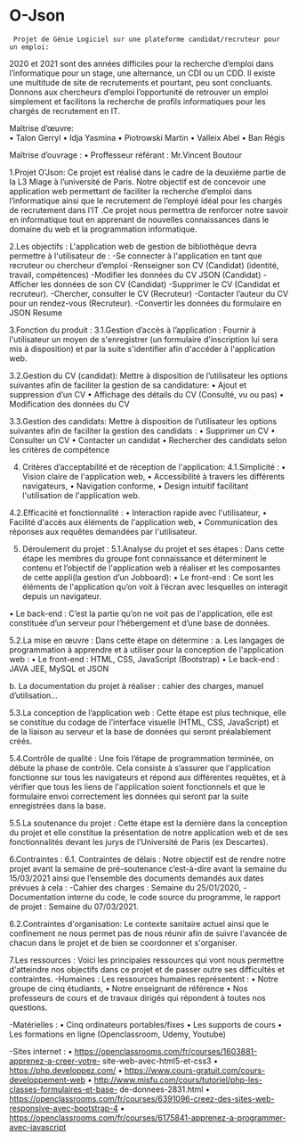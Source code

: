 # O-Json

     Projet de Génie Logiciel sur une plateforme candidat/recruteur pour un emploi:
2020 et 2021 sont des années difficiles pour la recherche d’emploi dans l’informatique pour un stage, une alternance, un CDI ou un CDD. Il existe une multitude de site de recrutements et pourtant, peu sont concluants. Donnons aux chercheurs d’emploi l’opportunité de retrouver un emploi simplement et facilitons la recherche de profils informatiques pour les chargés de recrutement en IT.

Maîtrise d’œuvre:                                
•	Talon Gerryl
•	Idja Yasmina
•	Piotrowski Martin
•	Valleix Abel
•	Ban Régis

Maîtrise d’ouvrage :
•	Proffesseur référant :  Mr.Vincent Boutour



1.Projet O'Json:
Ce projet est réalisé dans le cadre de la deuxième partie de la L3 Miage à l’université de Paris. Notre objectif est de concevoir une application web permettant de faciliter la recherche d’emploi  dans l’informatique ainsi que le recrutement de l’employé idéal pour les chargés de recrutement dans l’IT .Ce projet nous permettra de renforcer notre savoir en informatique tout en apprenant de nouvelles connaissances dans le domaine du web et la programmation informatique.

2.Les objectifs :
L'application web de gestion de bibliothèque devra permettre à l'utilisateur de :
-Se connecter à l'application en tant que recruteur ou chercheur d’emploi
-Renseigner son CV (Candidat) (identité, travail, compétences)
-Modifier les données du CV JSON (Candidat)
-Afficher les données de son CV (Candidat)
-Supprimer le CV (Candidat et recruteur).
-Chercher, consulter le CV (Recruteur)
-Contacter l’auteur du CV pour un rendez-vous (Recruteur).
-Convertir les données du formulaire en JSON Resume

3.Fonction du produit :
3.1.Gestion d’accès à l’application :
Fournir à l'utilisateur un moyen de s'enregistrer (un formulaire d'inscription lui sera mis à disposition) et par la suite s'identifier afin d'accéder à l'application web.

3.2.Gestion du CV (candidat):
Mettre à disposition de l’utilisateur les options suivantes afin de faciliter la gestion de sa candidature:
•	Ajout et suppression d’un CV
•	Affichage des détails du CV (Consulté, vu ou pas)
•	Modification des données du CV
 
3.3.Gestion des candidats:
Mettre à disposition de l’utilisateur les options suivantes afin de faciliter la gestion des candidats :
•	Supprimer un CV
•	Consulter un CV
•	Contacter un candidat
•	Rechercher des candidats selon les critères de compétence

4. Critères d’acceptabilité et de réception de l'application:
4.1.Simplicité :
•	Vision claire de l'application web,
•	Accessibilité à travers les différents navigateurs,
•	Navigation conforme,
•	Design intuitif facilitant l'utilisation de l'application web.

4.2.Efficacité et fonctionnalité :
•	Interaction rapide avec l'utilisateur,
•	Facilité d'accès aux éléments de l'application web,
•	Communication des réponses aux requêtes demandées par l'utilisateur.

5.	Déroulement du projet :
5.1.Analyse du projet et ses étapes :
Dans cette étape les membres du groupe font connaissance et déterminent le
contenu et l’objectif de l'application web à réaliser et les composantes de cette appli(la gestion d’un Jobboard):
•	Le front-end :
Ce sont les éléments de l'application qu’on voit à l’écran avec lesquelles on interagit depuis un navigateur.

•	Le back-end :
C’est la partie qu’on ne voit pas de l'application, elle est constituée d’un serveur pour l’hébergement et d’une base de données.

5.2.La mise en œuvre :
Dans cette étape on détermine :
a.	Les langages de programmation à apprendre et à utiliser pour la conception de l'application web :
•	Le front-end : HTML, CSS, JavaScript (Bootstrap) 
•	Le back-end : JAVA JEE, MySQL et JSON

b.	La documentation du projet à réaliser : cahier des charges, 
manuel d’utilisation…

5.3.La conception de l’application web :
Cette étape est plus technique, elle se constitue du codage de l’interface visuelle (HTML, CSS, JavaScript) et de la liaison au serveur et la base de données qui seront préalablement créés.

5.4.Contrôle de qualité :
Une fois l’étape de programmation terminée, on débute la phase de contrôle. Cela consiste à s’assurer que l'application fonctionne sur tous les navigateurs et répond aux différentes requêtes, et à vérifier que tous les liens de l'application soient fonctionnels et que le formulaire envoi correctement les données qui seront par la suite enregistrées dans la base.

5.5.La soutenance du projet :
Cette étape est la dernière dans la conception du projet et elle constitue la présentation de notre application web et de ses fonctionnalités devant les jurys de l’Université de Paris (ex Descartes).

6.Contraintes :
6.1.	Contraintes de délais :
Notre objectif est de rendre notre projet avant la semaine de pré-soutenance c’est-à-dire avant la semaine du 15/03/2021 ainsi que l’ensemble des documents demandés aux dates prévues à cela :
-Cahier des charges : Semaine du 25/01/2020,
-Documentation interne du code, le code source du programme, le rapport de projet : Semaine du 07/03/2021.


6.2.Contraintes d'organisation:
Le contexte sanitaire actuel ainsi que le confinement ne nous permet pas de nous réunir afin de suivre l'avancée de chacun dans le projet et de bien se coordonner et s'organiser.

7.Les ressources :
Voici les principales ressources qui vont nous permettre d'atteindre nos objectifs dans ce projet et de passer outre ses difficultés et contraintes.
-Humaines :
Les ressources humaines représentent :
•	Notre groupe de cinq étudiants,
•	Notre enseignant de référence 
•	Nos professeurs de cours et de travaux dirigés qui répondent à toutes nos questions.

-Matérielles :
•	Cinq ordinateurs portables/fixes
•	Les supports de cours
•	Les formations en ligne (Openclassroom, Udemy, Youtube)

-Sites internet :
•	https://openclassrooms.com/fr/courses/1603881-apprenez-a-creer-votre- site-web-avec-html5-et-css3
•	https://php.developpez.com/
•	https://www.cours-gratuit.com/cours-developpement-web
•	http://www.misfu.com/cours/tutoriel/php-les-classes-formulaires-et-base- de-donnees-2831.html
•	https://openclassrooms.com/fr/courses/6391096-creez-des-sites-web-responsive-avec-bootstrap-4
•	https://openclassrooms.com/fr/courses/6175841-apprenez-a-programmer-avec-javascript










